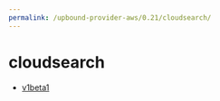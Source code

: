 ```yaml
---
permalink: /upbound-provider-aws/0.21/cloudsearch/
---
```


# cloudsearch



* [v1beta1](v1beta1/index.md)